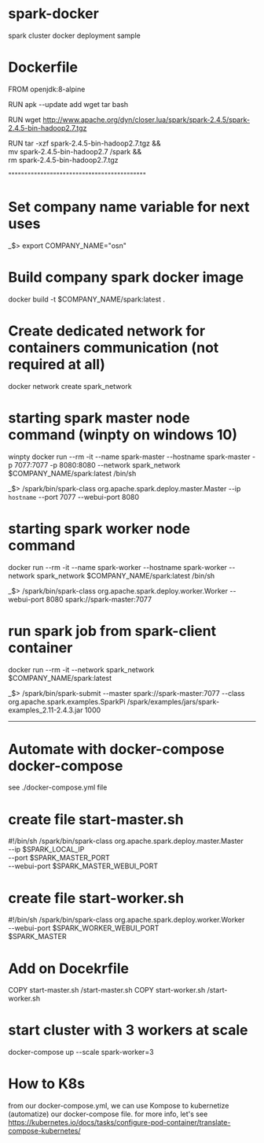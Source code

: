 # spark-docker
spark cluster docker deployment sample



# Dockerfile

FROM openjdk:8-alpine

RUN apk --update add wget tar bash

RUN wget http://www.apache.org/dyn/closer.lua/spark/spark-2.4.5/spark-2.4.5-bin-hadoop2.7.tgz

RUN tar -xzf spark-2.4.5-bin-hadoop2.7.tgz && \
    mv spark-2.4.5-bin-hadoop2.7 /spark && \
    rm spark-2.4.5-bin-hadoop2.7.tgz

"""""""""""""""""""""""""""""""""""""""""""

# Set company name variable for next uses

_$> export COMPANY_NAME="osn"

# Build company spark docker image
docker build -t $COMPANY_NAME/spark:latest .

# Create dedicated network for containers communication (not required at all)
docker network create spark_network

# starting spark master node command (winpty on windows 10)
winpty docker run --rm -it --name spark-master --hostname spark-master -p 7077:7077 -p 8080:8080 --network spark_network $COMPANY_NAME/spark:latest /bin/sh

_$> /spark/bin/spark-class org.apache.spark.deploy.master.Master --ip `hostname` --port 7077 --webui-port 8080

# starting spark worker node command
 docker run --rm -it --name spark-worker --hostname spark-worker --network spark_network $COMPANY_NAME/spark:latest /bin/sh

_$> /spark/bin/spark-class org.apache.spark.deploy.worker.Worker --webui-port 8080 spark://spark-master:7077


# run spark job from spark-client container
 docker run --rm -it --network spark_network $COMPANY_NAME/spark:latest 

 _$> /spark/bin/spark-submit --master spark://spark-master:7077 --class org.apache.spark.examples.SparkPi /spark/examples/jars/spark-examples_2.11-2.4.3.jar 1000

-----------------------------------------------

# Automate with docker-compose docker-compose
see ./docker-compose.yml file

# create file start-master.sh
#!/bin/sh
/spark/bin/spark-class org.apache.spark.deploy.master.Master \
    --ip $SPARK_LOCAL_IP \
    --port $SPARK_MASTER_PORT \
    --webui-port $SPARK_MASTER_WEBUI_PORT
	
# create file start-worker.sh
#!/bin/sh
/spark/bin/spark-class org.apache.spark.deploy.worker.Worker \
    --webui-port $SPARK_WORKER_WEBUI_PORT \
    $SPARK_MASTER
    
# Add on Docekrfile	
COPY start-master.sh /start-master.sh
COPY start-worker.sh /start-worker.sh

# start cluster with 3 workers at scale
docker-compose up --scale spark-worker=3


# How to K8s 
from our docker-compose.yml, we can use Kompose to kubernetize (automatize) our docker-compose file.
for more info, let's see https://kubernetes.io/docs/tasks/configure-pod-container/translate-compose-kubernetes/ 
